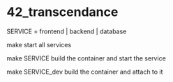 # 42_transcendance

SERVICE = frontend | backend | database

make
start all services

make SERVICE
build the container and start the service

make SERVICE_dev
build the container and attach to it
